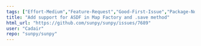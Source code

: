 ```yaml
---
tags: ["Effort-Medium","Feature-Request","Good-First-Issue","Package-Novice","Priority-Medium","astronomy","astropy","hacktoberfest","map","python","solar","solar-physics","sun","sunpy"]
title: "Add support for ASDF in Map Factory and .save method"
html_url: "https://github.com/sunpy/sunpy/issues/7689"
user: "Cadair"
repo: "sunpy/sunpy"
---
```


